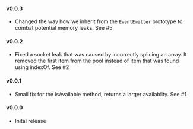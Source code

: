 #### v0.0.3
- Changed the way how we inherit from the `EventEmitter` prototype to combat
  potential memory leaks. See #5

#### v0.0.2
- Fixed a socket leak that was caused by incorrectly splicing an array. It
  removed the first item from the pool instead of item that was found using
  indexOf. See #2

#### v0.0.1
- Small fix for the isAvailable method, returns a larger availablity. See #1

#### v0.0.0
- Inital release
